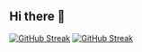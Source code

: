 ## Hi there 👋

[![GitHub Streak](https://streak-stats.demolab.com?user=ashish-ankam&theme=dark)](https://git.io/streak-stats)
<a href="https://git.io/streak-stats"><img src="https://streak-stats.demolab.com?user=ashish-ankam&theme=dark" alt="GitHub Streak" /></a>

<!--
**ashish-ankam/ashish-ankam** is a ✨ _special_ ✨ repository because its `README.md` (this file) appears on your GitHub profile.

Here are some ideas to get you started:

- 🔭 I’m currently working on ...
- 🌱 I’m currently learning ...
- 👯 I’m looking to collaborate on ...
- 🤔 I’m looking for help with ...
- 💬 Ask me about ...
- 📫 How to reach me: ...
- 😄 Pronouns: ...
- ⚡ Fun fact: ...
-->
